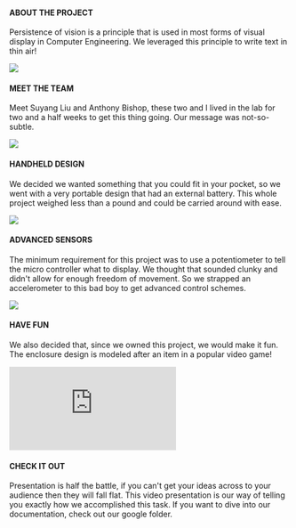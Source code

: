 
#### ABOUT THE PROJECT

Persistence of vision is a principle that is used in most forms of visual display in Computer Engineering. We leveraged this principle to write text in thin air!

![](/img/projects/hardware/pov_wand/pov0.jpg)

#### MEET THE TEAM

Meet Suyang Liu and Anthony Bishop, these two and I lived in the lab for two and a half weeks to get this thing going. Our message was not-so-subtle.

![](/img/projects/hardware/pov_wand/pov1.jpg)

#### HANDHELD DESIGN

We decided we wanted something that you could fit in your pocket, so we went with a very portable design that had an external battery. This whole project weighed less than a pound and could be carried around with ease.

![](/img/projects/hardware/pov_wand/pov3.jpg)

#### ADVANCED SENSORS

The minimum requirement for this project was to use a potentiometer to tell the micro controller what to display. We thought that sounded clunky and didn't allow for enough freedom of movement. So we strapped an accelerometer to this bad boy to get advanced control schemes.

![](/img/projects/hardware/pov_wand/pov2.jpg)

#### HAVE FUN

We also decided that, since we owned this project, we would make it fun. The enclosure design is modeled after an item in a popular video game!

<div class="ratio ratio-16x9">
    <iframe src="https://www.youtube.com/embed/L04JRDHTUmA" frameborder="0" allow="accelerometer; encrypted-media; gyroscope; picture-in-picture" allowfullscreen></iframe>
</div>

#### CHECK IT OUT

Presentation is half the battle, if you can't get your ideas across to your audience then they will fall flat. This video presentation is our way of telling you exactly how we accomplished this task. If you want to dive into our documentation, check out our google folder.
